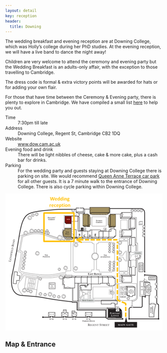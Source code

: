 ```yaml
---
layout: detail
key: reception
header:
  title: Downing
---
```



The wedding breakfast and evening reception are at Downing College, which was Holly’s college during her PhD studies.  At the evening reception, we will have a live band to dance the night away!

Children are very welcome to attend the ceremony and evening party but the Wedding Breakfast is an adults-only affair, with the exception to those travelling to Cambridge.

The dress code is formal &amp; extra victory points will be awarded for hats or for adding your own flair.

For those that have time between the Ceremony & Evening party, there is plenty to explore in Cambridge. We have compiled a small list [here](/sections/todocambridge) to help you out.

<div class="row">
<div class="col-xs-12 col-md-7">

  <dl class="info-list">
  <dt>Time</dt>
  <dd>7:30pm till late</dd>
  <dt>Address</dt>
  <dd>Downing College, Regent St, Cambridge CB2 1DQ</dd>
  <dt>Website</dt>
  <dd><a href="http://www.dow.cam.ac.uk">www.dow.cam.ac.uk</a></dd>
  <dt>Evening food and drink</dt>
  <dd>There will be light nibbles of cheese, cake &amp; more cake, plus a cash bar for drinks.</dd>
  <dt>Parking</dt>
  <dd>For the wedding party and guests staying at Downing College there is parking on site. We would recommend <a href="http://www.cambridge.gov.uk/queen-anne-terrace-car-park">Queen Anne Terrace car park</a> for all other guests. It is a 7 minute walk to the entrance of Downing College.
  There is also cycle parking within Downing College.</dd>
  </dl>
</div>

<div class="col-xs-12 col-md-5">
  <!-- [![Downing Map](/img/downingmap.png)](/img/downingmap.png) -->
  <a href="/img/downingmap.png">
    <img class="img-responsive" src="/img/downingmap.png" alt="Downing Map" />
  </a>
</div>

</div>

## Map &amp; Entrance

<div class="row">
  <div class="col-xs-12">
    <div id="downingmap"></div>
    <div id="downingpano"></div>
  </div>
</div>
